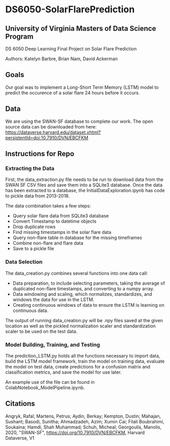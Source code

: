 # DS6050-SolarFlarePrediction
## University of Virginia Masters of Data Science Program
DS 6050 Deep Learning Final Project on Solar Flare Prediction

Authors: Katelyn Barbre, Brian Nam, David Ackerman

## Goals

Our goal was to implement a Long-Short Term Memory (LSTM) model to predict the occurence of a solar flare 24 hours before it occurs. 

## Data

We are using the SWAN-SF database to complete our work. The open source data can be downloaded from here: https://dataverse.harvard.edu/dataset.xhtml?persistentId=doi:10.7910/DVN/EBCFKM

## Instructions for Repo

### Extracting the Data

First, the data_extraction.py file needs to be run to download data from the SWAN SF CSV files and save them into a SQLite3 database. Once the data has been extracted to a database, the InitialDataExploration.ipynb has code to pickle data from 2013-2018.

The data combination takes a few steps:

* Query solar flare data from SQLite3 database
* Convert Timestamp to datetime objects
* Drop duplicate rows
* Find missing timestamps in the solar flare data
* Query non-flare table in database for the missing timeframes
* Combine non-flare and flare data
* Save to a pickle file

### Data Selection

The data_creation.py combines several functions into one data call:

* Data preparation, to include selecting parameters, taking the average of duplicated non-flare timestamps, and converting to a numpy array.
* Data windowing and scaling, which normalizes, standardizes, and windows the data for use in the LSTM.
* Creating continuous windows of data to ensure the LSTM is learning on continuous data.

The output of running data_creation.py will be .npy files saved at the given location as well as the pickled normalization scaler and standardization scaler to be used on the test data.

### Model Building, Training, and Testing

The prediction_LSTM.py holds all the functions necessary to import data, build the LSTM model framework, train the model on training data, evaluate the model on test data, create predictions for a confusion matrix and classification metrics, and save the model for use later.

An example use of the file can be found in ColabNotebook_ModelPipeline.ipynb.


## Citations
Angryk, Rafal; Martens, Petrus; Aydin, Berkay; Kempton, Dustin; Mahajan, Sushant; Basodi, Sunitha; Ahmadzadeh, Azim; Xumin Cai; Filali Boubrahimi, Soukaina; Hamdi, Shah Muhammad; Schuh, Micheal; Georgoulis, Manolis, 2020, "SWAN-SF", https://doi.org/10.7910/DVN/EBCFKM, Harvard Dataverse, V1
